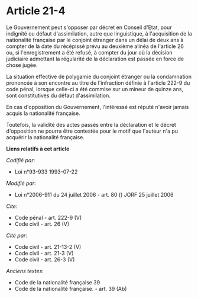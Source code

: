 # Article 21-4

Le Gouvernement peut s'opposer par décret en Conseil d'Etat, pour indignité ou défaut d'assimilation, autre que linguistique,
à l'acquisition de la nationalité française par le conjoint étranger dans un délai de deux ans à compter de la date du
récépissé prévu au deuxième alinéa de l'article 26 ou, si l'enregistrement a été refusé, à compter du jour où la décision
judiciaire admettant la régularité de la déclaration est passée en force de chose jugée. 

La situation effective de polygamie du conjoint étranger ou la condamnation prononcée à son encontre au titre de l'infraction
définie à l'article 222-9 du code pénal, lorsque celle-ci a été commise sur un mineur de quinze ans, sont constitutives du
défaut d'assimilation. 

En cas d'opposition du Gouvernement, l'intéressé est réputé n'avoir jamais acquis la nationalité française. 

Toutefois, la validité des actes passés entre la déclaration et le décret d'opposition ne pourra être contestée pour le motif
que l'auteur n'a pu acquérir la nationalité française.

**Liens relatifs à cet article**

_Codifié par_:

  - Loi n°93-933 1993-07-22

_Modifié par_:

  - Loi n°2006-911 du 24 juillet 2006 - art. 80 () JORF 25 juillet 2006

_Cite_:

  - Code pénal - art. 222-9 (V)
  - Code civil - art. 26 (V)

_Cité par_:

  - Code civil - art. 21-13-2 (V)
  - Code civil - art. 21-3 (V)
  - Code civil - art. 26-3 (V)

_Anciens textes_:

  - Code de la nationalité française 39
  - Code de la nationalité française. - art. 39 (Ab)
